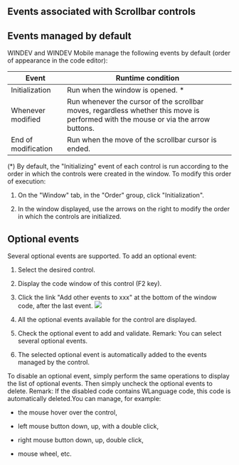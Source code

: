 


## Events associated with Scrollbar controls
			



<a name="NOTE1"></a>
<a name="NOTE1_1"></a>


## Events managed by default
<a name="events_managed_default_ELTTEXTE000107"></a>
WINDEV and WINDEV Mobile manage the following events by default (order of appearance in the code editor):

| Event | Runtime condition |
| --- | --- |
| Initialization | Run when the window is opened. \* |
| Whenever modified | Run whenever the cursor of the scrollbar moves, regardless whether this move is performed with the mouse or via the arrow buttons. |
| End of modification | Run when the move of the scrollbar cursor is ended. |


(\*) By default, the "Initializing" event of each control is run according to the order in which the controls were created in the window. To modify this order of execution: 

1. On the "Window" tab, in the "Order" group, click "Initialization". 

2. In the window displayed, use the arrows on the right to modify the order in which the controls are initialized.




<a name="NOTE2"></a>
<a name="NOTE2_1"></a>


## Optional events
<a name="optional_events_ELTTEXTE000131"></a>
Several optional events are supported.
To add an optional event:

1. Select the desired control.

2. Display the code window of this control (F2 key).

3. Click the link "Add other events to xxx" at the bottom of the window code, after the last event.  ![](https://doc.pcsoft.fr/en-US/images/image.awp?langid=3&name=Traitements_optionnels_WD_OK%20-%20HC%20N%B0001.gif)


4. All the optional events available for the control are displayed. 

5. Check the optional event to add and validate. 
	Remark: You can select several optional events. 

6. The selected optional event is automatically added to the events managed by the control.




To disable an optional event, simply perform the same operations to display the list of optional events. Then simply uncheck the optional events to delete. 
Remark: If the disabled code contains WLanguage code, this code is automatically deleted.You can manage, for example:

- the mouse hover over the control,

- left mouse button down, up, with a double click,

- right mouse button down, up, double click, 

- mouse wheel, etc.





